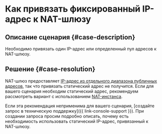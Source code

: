 # Как привязать фиксированный IP-адрес к NAT-шлюзу


## Описание сценария {#case-description}

Необходимо привязать один IP-адрес или определенный пул адресов к NAT-шлюзу.

## Решение {#case-resolution}

NAT-шлюз предоставляет [IP-адрес из отдельного диапазона публичных адресов](../../../vpc/concepts/ips.md), так что привязать статический адрес не получится. 
Если для вашего сценария необходим статический адрес, рекомендуем рассмотреть вариант с использованием [NAT-инстанса](../../../tutorials/routing/nat-instance/index.md).

Если эта рекомендация неприменима для вашего сценария, [создайте запрос в техническую поддержку]({{ link-console-support }}). При создании запроса просим подробно описать, почему есть необходимость использовать статический IP-адрес, привязанный к NAT-шлюзу.
